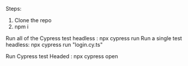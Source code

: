 Steps:
1. Clone the repo 
2. npm i


Run all of the Cypress test headless :  npx cypress run
Run a single test headless: npx cypress run "login.cy.ts"

Run Cypress test Headed : npx cypress open 